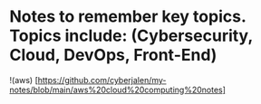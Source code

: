 # Notes to remember key topics. Topics include: (Cybersecurity, Cloud, DevOps, Front-End)

!(aws) [https://github.com/cyberjalen/my-notes/blob/main/aws%20cloud%20computing%20notes]